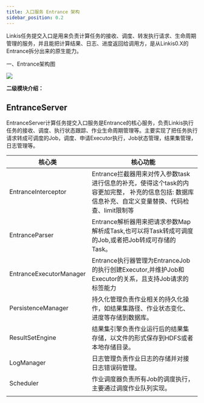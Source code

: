 ```yaml
---
title: 入口服务 Entrance 架构
sidebar_position: 0.2
---
```


Linkis任务提交入口是用来负责计算任务的接收、调度、转发执行请求、生命周期管理的服务，并且能把计算结果、日志、进度返回给调用方，是从Linkis0.X的Entrance拆分出来的原生能力。

一、Entrance架构图

![](/Images-zh/Architecture/linkis-entrance-01.png)

**二级模块介绍：**

EntranceServer
--------------

EntranceServer计算任务提交入口服务是Entrance的核心服务，负责Linkis执行任务的接收、调度、执行状态跟踪、作业生命周期管理等。主要实现了把任务执行请求转成可调度的Job，调度、申请Executor执行，Job状态管理，结果集管理，日志管理等。

| 核心类                  | 核心功能                                                                                                                                           |
|-------------------------|----------------------------------------------------------------------------------------------------------------------------------------------------|
| EntranceInterceptor     | Entrance拦截器用来对传入参数task进行信息的补充，使得这个task的内容更加完整， 补充的信息包括: 数据库信息补充、自定义变量替换、代码检查、limit限制等 |
| EntranceParser          | Entrance解析器用来把请求参数Map解析成Task,也可以将Task转成可调度的Job,或者把Job转成可存储的Task。                                                  |
| EntranceExecutorManager | Entrance执行器管理为EntranceJob的执行创建Executor,并维护Job和Executor的关系，且支持Job请求的标签能力                                               |
| PersistenceManager      | 持久化管理负责作业相关的持久化操作，如结果集路径、作业状态变化、进度等存储到数据库。                                                               |
| ResultSetEngine         | 结果集引擎负责作业运行后的结果集存储，以文件的形式保存到HDFS或者本地存储目录。                                                                     |
| LogManager              | 日志管理负责作业日志的存储并对接日志错误码管理。                                                                                                   |
| Scheduler               | 作业调度器负责所有Job的调度执行，主要通过调度作业队列实现。                                                                                        |
|                         |                                                                                                                                                    |
